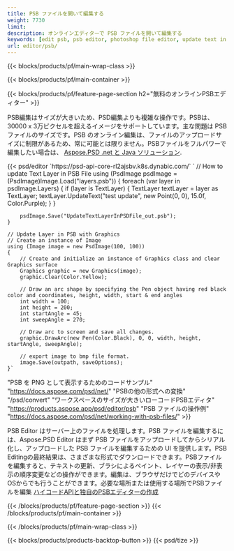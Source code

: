 ```yaml
---
title: PSB ファイルを開いて編集する
weight: 7730
limit: 
description: オンラインエディターで PSB ファイルを開いて編集する
keywords: [edit psb, psb editor, photoshop file editor, update text in psb, update psb, open psb, update text in psb]
url: editor/psb/
---
```


{{< blocks/products/pf/main-wrap-class >}}

{{< blocks/products/pf/main-container >}}

{{< blocks/products/pf/feature-page-section h2="無料のオンラインPSBエディター" >}}
<p>PSB編集はサイズが大きいため、PSD編集よりも複雑な操作です。PSBは、30000 x 3万ピクセルを超えるイメージをサポートしています。主な問題は PSB ファイルのサイズです。PSB のオンライン編集は、ファイルのアップロードサイズに制限があるため、常に可能とは限りません。PSBファイルをフルパワーで編集したい場合は、 <a href="/psd/{{< lang-code >}}">Aspose.PSD .net と Java ソリューション</a>. </p>
{{< psd/editor `https://psd-api-core-rl2ajsbv.k8s.dynabic.com/` 
`	// How to update Text Layer in PSB File
	using (PsdImage psdImage = (PsdImage)Image.Load("layers.psb"))
  	{
		foreach (var layer in psdImage.Layers)
		{
			if (layer is TextLayer)
			{
				TextLayer textLayer = layer as TextLayer;
				textLayer.UpdateText("test update", new Point(0, 0), 15.0f, Color.Purple);
			}
		}

		psdImage.Save("UpdateTextLayerInPSDFile_out.psb");
	}
	
	// Update Layer in PSB with Graphics
	// Create an instance of Image
	using (Image image = new PsdImage(100, 100))
	{
		// Create and initialize an instance of Graphics class and clear Graphics surface
		Graphics graphic = new Graphics(image);
		graphic.Clear(Color.Yellow);

		// Draw an arc shape by specifying the Pen object having red black color and coordinates, height, width, start & end angles                 
		int width = 100;
		int height = 200;
		int startAngle = 45;
		int sweepAngle = 270;

		// Draw arc to screen and save all changes.
		graphic.DrawArc(new Pen(Color.Black), 0, 0, width, height, startAngle, sweepAngle);

		// export image to bmp file format.
		image.Save(outpath, saveOptions);
	}` 
"PSB を PNG として表示するためのコードサンプル"  "https://docs.aspose.com/psd/net/" 
"PSBの他の形式への変換"  "/psd/convert" 
"ワークスペースのサイズが大きいローコードPSBエディタ" "https://products.aspose.app/psd/editor/psb" 
"PSB ファイルの操作例" "https://docs.aspose.com/psd/net/working-with-psb-files/" >}}
<p>PSB Editor はサーバー上のファイルを処理します。PSB ファイルを編集するには、Aspose.PSD Editor はまず PSB ファイルをアップロードしてからシリアル化し、アップロードした PSB ファイルを編集するための UI を提供します。PSB Editingの最終結果は、さまざまな形式でダウンロードできます。PSBファイルを編集すると、テキストの更新、ブラシによるペイント、レイヤーの表示/非表示の順序変更などの操作ができます。編集は、ブラウザだけでどのデバイスやOSからでも行うことができます。必要な場所または使用する場所でPSBファイルを編集 <a href="https://docs.aspose.com/psd/net/working-with-psb-files/">ハイコードAPIと独自のPSBエディターの作成</a></p>

{{< /blocks/products/pf/feature-page-section >}}
{{< /blocks/products/pf/main-container >}}


{{< /blocks/products/pf/main-wrap-class >}}

{{< blocks/products/products-backtop-button >}}
{{< psd/tize >}}
